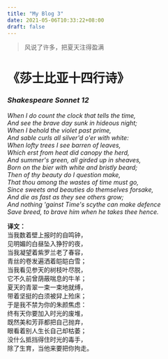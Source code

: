```yaml
---
title: "My Blog 3"
date: 2021-05-06T10:33:22+08:00
draft: false
---
```


> 风说了许多，把夏天注得盈满

# 《莎士比亚十四行诗》

### ***Shakespeare Sonnet 12***

*When I do count the clock that tells the time,  
And see the brave day sunk in hideous night;  
When I behold the violet past prime,  
And sable curls all silver'd o'er with white:  
When lofty trees I see barren of leaves,  
Which erst from heat did canopy the herd,  
And summer's green, all girded up in sheaves,  
Born on the bier with white and bristly beard;  
Then of thy beauty do I question make,  
That thou among the wastes of time must go,  
Since sweets and beauties do themselves forsake,  
And die as fast as they see others grow;  
And nothing 'gainst Time's scythe can make defence   
Save breed, to brave him when he takes thee hence.*  

**译文：**  
当我数着壁上报时的自鸣钟，  
见明媚的白昼坠入狰狞的夜，   
当我凝望着紫罗兰老了春容，  
青丝的卷发遍洒着皑皑白雪；  
当我看见参天的树枝叶尽脱，  
它不久前曾荫蔽喘息的牛羊；  
夏天的青翠一束一束地就缚，  
带着坚挺的白须被舁上殓床；  
于是我不禁为你的朱颜焦虑：  
终有天你要加入时光的废堆，  
既然美和芳菲都把自己抛弃，  
眼看着别人生长自己却枯萎；  
没什么抵挡得住时光的毒手，  
除了生育，当他来要把你拘走。